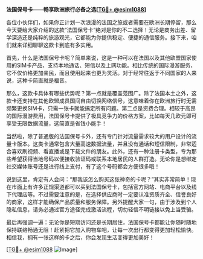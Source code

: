 **法国保号卡——畅享欧洲旅行必备之选[[TG💪+ @esim1088](https://t.me/s/esim1088)]**

各位小伙伴们，如果你正计划一次浪漫的法国之旅或者需要在欧洲长期停留，那么今天要给大家介绍的这款“法国保号卡”绝对是你的不二选择！无论是商务出差、留学深造还是纯粹的旅游观光，它都能为你提供稳定、便捷的通信服务。接下来，咱们就来详细聊聊这款卡到底有多实用。

首先，什么是法国保号卡呢？简单来说，这是一种可以在法国以及其他欧盟国家使用的SIM卡产品，支持本地通话、短信以及上网功能。相比传统的国际漫游服务，它不仅价格更加亲民，而且使用起来也更为灵活。对于经常往返于不同国家的人来说，这种卡简直就是福音。

那么，这款卡具体有哪些优势呢？第一点就是覆盖范围广。除了法国本土之外，这款卡还支持在其他欧盟成员国间自由切换网络信号，这意味着你在欧洲旅行时无需频繁更换SIM卡，只需一张卡就能搞定所有问题。第二点是资费合理。相较于高昂的国际漫游费用，法国保号卡提供了极具竞争力的价格方案，比如每天几欧元即可享受无限数据流量，这简直是省钱小能手！

当然啦，除了普通版的法国保号卡外，还有专门针对流量需求较大的用户设计的流量卡版本。这类卡通常包含大量高速数据流量，并且没有通话和短信限制，非常适合喜欢刷视频、看直播或是下载文件的朋友。此外，还有一种注册卡类型，专为那些希望获得当地号码以便接收验证码或联系本地居民的人群打造。无论你是想绑定社交媒体账号还是进行线上支付，有了这个号码都会方便很多哦！

说到这里，肯定有人会问：“那我该怎么购买这张神奇的卡呢？”其实非常简单！现在市面上有许多正规渠道都可以买到法国保号卡，包括官方网站、电商平台以及线下代理店等。不过需要注意的是，在选择供应商时一定要认准资质齐全、信誉良好的商家，这样才能确保产品质量和服务保障。另外提醒大家一句，由于涉及到个人隐私信息，请务必通过官方途径完成激活流程，切勿轻信不明链接以免上当受骗。

最后再强调一遍：无论你是短期访问还是长期居住，法国保号卡都能让你随时随地保持联络畅通无阻！赶紧把它加入购物车吧，让每一次出行都变得更加轻松愉快。相信我，拥有一张这样的卡之后，你会发现生活变得更加美好！

[[TG💪+ @esim1088](https://t.me/s/esim1088) ![Image](https://i.postimg.cc/4NQfJmqS/Snipaste-2025-05-13-00-14-12.png)]